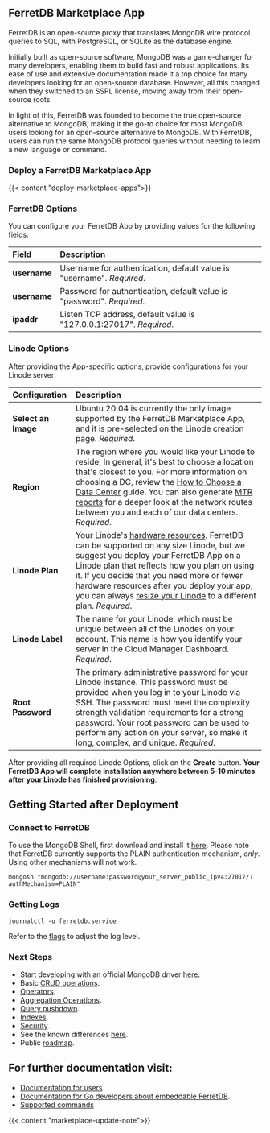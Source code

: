 ## FerretDB Marketplace App

<!-- Intro paragraph describing the app and what it accomplishes. -->
FerretDB is an open-source proxy that translates MongoDB wire protocol queries to SQL, with PostgreSQL, or SQLite as the database engine.

Initially built as open-source software, MongoDB was a game-changer for many developers, enabling them to build fast and robust applications. Its ease of use and extensive documentation made it a top choice for many developers looking for an open-source database. However, all this changed when they switched to an SSPL license, moving away from their open-source roots.

In light of this, FerretDB was founded to become the true open-source alternative to MongoDB, making it the go-to choice for most MongoDB users looking for an open-source alternative to MongoDB. With FerretDB, users can run the same MongoDB protocol queries without needing to learn a new language or command.

### Deploy a FerretDB Marketplace App

<!-- shortguide used by every Marketplace app to describe how to deploy from the Cloud Manger -->

{{< content "deploy-marketplace-apps">}}

### FerretDB Options

<!-- The following table has three parts. The UDF name, in bold and in one column, followed by
     UDF description in the second column. The description is in normal text, with an optional
     "Required." tag at the end of the description, in italics, if the field is mandatory. -->
You can configure your FerretDB App by providing values for the following fields:

| **Field** | **Description** |
|:--------------|:------------|
| **username** | Username for authentication, default value is "username". *Required*. |
| **username** | Password for authentication, default value is "password". *Required*. |
| **ipaddr** | Listen TCP address, default value is "127.0.0.1:27017". *Required*. |

### Linode Options

After providing the App-specific options, provide configurations for your Linode server:
<!-- Be sure to edit the Select an Image and Linode Plan to match app's needs -->

| **Configuration** | **Description** |
|:--------------|:------------|
| **Select an Image** | Ubuntu 20.04 is currently the only image supported by the FerretDB Marketplace App, and it is pre-selected on the Linode creation page. *Required*. |
| **Region** | The region where you would like your Linode to reside. In general, it's best to choose a location that's closest to you. For more information on choosing a DC, review the [How to Choose a Data Center](/docs/guides/how-to-choose-a-data-center) guide. You can also generate [MTR reports](/docs/guides/diagnosing-network-issues-with-mtr/) for a deeper look at the network routes between you and each of our data centers. *Required*. |
| **Linode Plan** | Your Linode's [hardware resources](/docs/guides/how-to-choose-a-linode-plan/#hardware-resource-definitions). FerretDB can be supported on any size Linode, but we suggest you deploy your FerretDB App on a Linode plan that reflects how you plan on using it. If you decide that you need more or fewer hardware resources after you deploy your app, you can always [resize your Linode](/docs/guides/resizing-a-linode/) to a different plan. *Required*. |
| **Linode Label** | The name for your Linode, which must be unique between all of the Linodes on your account. This name is how you identify your server in the Cloud Manager Dashboard. *Required*. |
| **Root Password** | The primary administrative password for your Linode instance. This password must be provided when you log in to your Linode via SSH. The password must meet the complexity strength validation requirements for a strong password. Your root password can be used to perform any action on your server, so make it long, complex, and unique. *Required*. |

<!-- the following disclaimer lets the user know how long it will take
     to deploy the app -->
After providing all required Linode Options, click on the **Create** button. **Your FerretDB App will complete installation anywhere between 5-10 minutes after your Linode has finished provisioning**.

## Getting Started after Deployment

<!-- the following headings and paragraphs outline the steps necessary
     to access and interact with the Marketplace app. -->

### Connect to FerretDB

To use the MongoDB Shell, first download and install it [here](https://www.mongodb.com/docs/mongodb-shell/install/). Please note that FerretDB currently supports the PLAIN authentication mechanism, _only_. Using other mechanisms will not work.

```
mongosh "mongodb://username:password@your_server_public_ipv4:27017/?authMechanism=PLAIN"
```

### Getting Logs

```
journalctl -u ferretdb.service
```

Refer to the [flags](https://docs.ferretdb.io/configuration/flags/#miscellaneous) to adjust the log level.

### Next Steps

- Start developing with an official MongoDB
 driver [here](https://www.mongodb.com/docs/drivers/).
- Basic [CRUD operations](https://docs.ferretdb.io/category/basic-crud-operations/).
- [Operators](https://docs.ferretdb.io/category/operators/).
- [Aggregation Operations](https://docs.ferretdb.io/category/aggregation-operations/).
- [Query pushdown](https://docs.ferretdb.io/pushdown/).
- [Indexes](https://docs.ferretdb.io/indexes/).
- [Security](https://docs.ferretdb.io/category/security/).
- See the known differences [here](https://docs.ferretdb.io/diff/).
- Public [roadmap](https://github.com/orgs/FerretDB/projects/2).

## For further documentation visit:
- [Documentation for users](https://docs.ferretdb.io/).
- [Documentation for Go developers about embeddable FerretDB](https://pkg.go.dev/github.com/FerretDB/FerretDB/ferretdb).
-  [Supported commands](https://docs.ferretdb.io/reference/supported-commands/)
<!-- the following shortcode informs the user that Linode does not provide automatic updates
     to the Marketplace app, and that the user is responsible for the security and longevity
     of the installation. -->
{{< content "marketplace-update-note">}}
